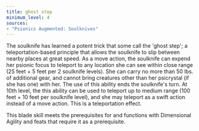 ```yaml
---
title: ghost step
minimum_level: 4
sources:
- "Psionics Augmented: Soulknives"
---
```


The soulknife has learned a potent trick that some call the 'ghost step'; a teleportation-based principle that allows the soulknife to slip between nearby places at great speed. As a move action, the soulknife can expend her psionic focus to teleport to any location she can see within close range (25 feet + 5 feet per 2 soulknife levels). She can carry no more than 50 lbs. of additional gear, and cannot bring creatures other than her psicrystal (if she has one) with her. The use of this ability ends the soulknife's turn. At 10th level, the this ability can be used to teleport up to medium range (100 feet + 10 feet per soulknife level), and she may teleport as a swift action instead of a move action. This is a teleportation effect.

This blade skill meets the prerequisites for and functions with Dimensional Agility and feats that require it as a prerequisite.
